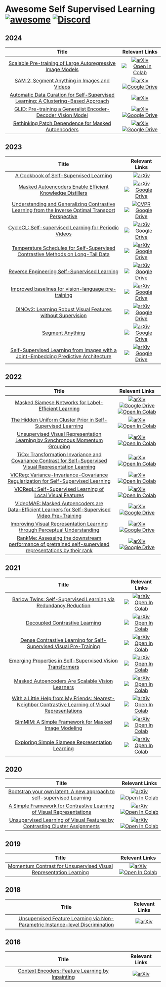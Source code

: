 # Awesome Self Supervised Learning [![awesome](https://cdn.rawgit.com/sindresorhus/awesome/d7305f38d29fed78fa85652e3a63e154dd8e8829/media/badge.svg)](https://github.com/sindresorhus/awesome) [![Discord](https://img.shields.io/discord/752876370337726585?logo=discord&logoColor=white&label=discord&color=7289da)](https://discord.gg/xvNJW94)

## 2024

| Title | Relevant Links |
|:-----:|:--------------:|
| [Scalable Pre-training of Large Autoregressive Image Models](https://arxiv.org/abs/2401.08541) | [![arXiv](https://img.shields.io/badge/arXiv-2401.08541-b31b1b.svg)](https://arxiv.org/abs/2401.08541) [![Open In Colab](https://img.shields.io/badge/Colab-PyTorch-blue?logo=googlecolab)](https://colab.research.google.com/github/lightly-ai/lightly/blob/master/examples/notebooks/pytorch/aim.ipynb) |
| [SAM 2: Segment Anything in Images and Videos](https://arxiv.org/abs/2408.00714) | [![arXiv](https://img.shields.io/badge/arXiv-2408.00714-b31b1b.svg)](https://arxiv.org/abs/2408.00714) [![Google Drive](https://img.shields.io/badge/Lightly_Reading_Group-4285F4?logo=googledrive&logoColor=white)](https://drive.google.com/file/d/1kWvZclajy7z3ize2KNCLzCfvZN2pDien/view?usp=sharing) |
| [Automatic Data Curation for Self-Supervised Learning: A Clustering-Based Approach](https://arxiv.org/abs/2405.15613) | [![arXiv](https://img.shields.io/badge/arXiv-2405.15613-b31b1b.svg)](https://arxiv.org/abs/2405.15613) |
| [GLID: Pre-training a Generalist Encoder-Decoder Vision Model](https://arxiv.org/abs/2404.07603) | [![arXiv](https://img.shields.io/badge/arXiv-2404.07603-b31b1b.svg)](https://arxiv.org/abs/2404.07603) [![Google Drive](https://img.shields.io/badge/Lightly_Reading_Group-4285F4?logo=googledrive&logoColor=white)](https://drive.google.com/file/d/1CEaZ00z-0hqGKp5cTN8fxP6tsHiHkFye/view?usp=sharing) |
| [Rethinking Patch Dependence for Masked Autoencoders](https://arxiv.org/abs/2401.14391) | [![arXiv](https://img.shields.io/badge/arXiv-2401.14391-b31b1b.svg)](https://arxiv.org/abs/2401.14391) [![Google Drive](https://img.shields.io/badge/Lightly_Reading_Group-4285F4?logo=googledrive&logoColor=white)](https://drive.google.com/file/d/1LtIPoes3y1ZOHD-UBeKgj9AYBoQ-nO5A/view?usp=sharing) |

## 2023

| Title | Relevant Links |
|:-----:|:--------------:|
| [A Cookbook of Self-Supervised Learning](https://arxiv.org/abs/2304.12210) | [![arXiv](https://img.shields.io/badge/arXiv-2304.12210-b31b1b.svg)](https://arxiv.org/abs/2304.12210) |
| [Masked Autoencoders Enable Efficient Knowledge Distillers](https://arxiv.org/abs/2208.12256) | [![arXiv](https://img.shields.io/badge/arXiv-2208.12256-b31b1b.svg)](https://arxiv.org/abs/2208.12256) [![Google Drive](https://img.shields.io/badge/Lightly_Reading_Group-4285F4?logo=googledrive&logoColor=white)](https://drive.google.com/file/d/1bzuOab5fvKK7jpxv5bMoGk1gW446SCUL/view?usp=sharing) |
| [Understanding and Generalizing Contrastive Learning from the Inverse Optimal Transport Perspective](https://openreview.net/forum?id=DBlWCsOy94) | [![CVPR](https://img.shields.io/badge/CVPR-ICML_2023-b31b1b.svg)](https://openreview.net/forum?id=DBlWCsOy94) [![Google Drive](https://img.shields.io/badge/Lightly_Reading_Group-4285F4?logo=googledrive&logoColor=white)](https://drive.google.com/file/d/1hBEy-yh_KtkqY3rjeato-Cuo6ITzhowr/view?usp=sharing) |
| [CycleCL: Self-supervised Learning for Periodic Videos](https://arxiv.org/abs/2311.03402) | [![arXiv](https://img.shields.io/badge/arXiv-2311.03402-b31b1b.svg)](https://arxiv.org/abs/2311.03402) [![Google Drive](https://img.shields.io/badge/Lightly_Reading_Group-4285F4?logo=googledrive&logoColor=white)](https://drive.google.com/file/d/1BDC891HX_JxF84UK_x8RKgHZockJqQFU/view?usp=sharing) |
| [Temperature Schedules for Self-Supervised Contrastive Methods on Long-Tail Data](https://arxiv.org/abs/2303.13664) | [![arXiv](https://img.shields.io/badge/arXiv-2303.13664-b31b1b.svg)](https://arxiv.org/abs/2303.13664) [![Google Drive](https://img.shields.io/badge/Lightly_Reading_Group-4285F4?logo=googledrive&logoColor=white)](https://drive.google.com/file/d/1RabJuwtOevH9hg9wuFTN4z8y4gjQxCT_/view?usp=sharing)  |
| [Reverse Engineering Self-Supervised Learning](https://arxiv.org/abs/2305.15614) | [![arXiv](https://img.shields.io/badge/arXiv-2305.15614-b31b1b.svg)](https://arxiv.org/abs/2305.15614) [![Google Drive](https://img.shields.io/badge/Lightly_Reading_Group-4285F4?logo=googledrive&logoColor=white)](https://drive.google.com/file/d/1KsqV9_HE0y0EwlNivUdZPKqqCkdM-4HB/view?usp=sharing) |
| [Improved baselines for vision-language pre-training](https://arxiv.org/abs/2305.08675) | [![arXiv](https://img.shields.io/badge/arXiv-2305.08675-b31b1b.svg)](https://arxiv.org/abs/2305.08675) [![Google Drive](https://img.shields.io/badge/Lightly_Reading_Group-4285F4?logo=googledrive&logoColor=white)](https://drive.google.com/file/d/1CNLvxt1jri7chCGy2ZqXBzDwPko0s6QP/view?usp=sharing) |
| [DINOv2: Learning Robust Visual Features without Supervision](https://arxiv.org/abs/2304.07193) | [![arXiv](https://img.shields.io/badge/arXiv-2304.07193-b31b1b.svg)](https://arxiv.org/abs/2304.07193) [![Google Drive](https://img.shields.io/badge/Lightly_Reading_Group-4285F4?logo=googledrive&logoColor=white)](https://drive.google.com/file/d/11szszgtsYESO3QF8jkFsLFTVtN797uH2/view?usp=sharing) |
| [Segment Anything](https://arxiv.org/abs/2304.02643) | [![arXiv](https://img.shields.io/badge/arXiv-2304.02643-b31b1b.svg)](https://arxiv.org/abs/2304.02643) [![Google Drive](https://img.shields.io/badge/Lightly_Reading_Group-4285F4?logo=googledrive&logoColor=white)](https://drive.google.com/file/d/18yPuL8J6boi5pB1NRO6VAUbYEwmI3tFo/view?usp=sharing) |
| [Self-Supervised Learning from Images with a Joint-Embedding Predictive Architecture](https://arxiv.org/abs/2301.08243) | [![arXiv](https://img.shields.io/badge/arXiv-2301.08243-b31b1b.svg)](https://arxiv.org/abs/2301.08243) [![Google Drive](https://img.shields.io/badge/Lightly_Reading_Group-4285F4?logo=googledrive&logoColor=white)](https://drive.google.com/file/d/1l5nHxqqbv7o3ESw3DLBqgJyXILJ0FgH6/view?usp=sharing) |

## 2022

| Title | Relevant Links |
|:-----:|:--------------:|
| [Masked Siamese Networks for Label-Efficient Learning](https://arxiv.org/abs/2204.07141) | [![arXiv](https://img.shields.io/badge/arXiv-2204.07141-b31b1b.svg)](https://arxiv.org/abs/2204.07141) [![Google Drive](https://img.shields.io/badge/Lightly_Reading_Group-4285F4?logo=googledrive&logoColor=white)](https://drive.google.com/file/d/15WGpYpxy4_1a927RWrmlkeJohZDznN8e/view?usp=sharing) [![Open In Colab](https://img.shields.io/badge/Colab-PyTorch-blue?logo=googlecolab)](https://colab.research.google.com/github/lightly-ai/lightly/blob/master/examples/notebooks/pytorch/msn.ipynb) |
| [The Hidden Uniform Cluster Prior in Self-Supervised Learning](https://arxiv.org/abs/2210.07277) | [![arXiv](https://img.shields.io/badge/arXiv-2210.07277-b31b1b.svg)](https://arxiv.org/abs/2210.07277) [![Open In Colab](https://img.shields.io/badge/Colab-PyTorch-blue?logo=googlecolab)](https://colab.research.google.com/github/lightly-ai/lightly/blob/master/examples/notebooks/pytorch/pmsn.ipynb) |
| [Unsupervised Visual Representation Learning by Synchronous Momentum Grouping](https://arxiv.org/abs/2207.06167) | [![arXiv](https://img.shields.io/badge/arXiv-2207.06167-b31b1b.svg)](https://arxiv.org/abs/2207.06167) [![Open In Colab](https://img.shields.io/badge/Colab-PyTorch-blue?logo=googlecolab)](https://colab.research.google.com/github/lightly-ai/lightly/blob/master/examples/notebooks/pytorch/smog.ipynb) |
| [TiCo: Transformation Invariance and Covariance Contrast for Self-Supervised Visual Representation Learning](https://arxiv.org/abs/2206.10698) | [![arXiv](https://img.shields.io/badge/arXiv-2206.10698-b31b1b.svg)](https://arxiv.org/abs/2206.10698) [![Open In Colab](https://img.shields.io/badge/Colab-PyTorch-blue?logo=googlecolab)](https://colab.research.google.com/github/lightly-ai/lightly/blob/master/examples/notebooks/pytorch/tico.ipynb) |
| [VICReg: Variance-Invariance-Covariance Regularization for Self-Supervised Learning](https://arxiv.org/abs/2105.04906) | [![arXiv](https://img.shields.io/badge/arXiv-2105.04906-b31b1b.svg)](https://arxiv.org/abs/2105.04906) [![Open In Colab](https://img.shields.io/badge/Colab-PyTorch-blue?logo=googlecolab)](https://colab.research.google.com/github/lightly-ai/lightly/blob/master/examples/notebooks/pytorch/vicreg.ipynb) |
| [VICRegL: Self-Supervised Learning of Local Visual Features](https://arxiv.org/abs/2210.01571) | [![arXiv](https://img.shields.io/badge/arXiv-2210.01571-b31b1b.svg)](https://arxiv.org/abs/2210.01571) [![Open In Colab](https://img.shields.io/badge/Colab-PyTorch-blue?logo=googlecolab)](https://colab.research.google.com/github/lightly-ai/lightly/blob/master/examples/notebooks/pytorch/vicregl.ipynb) |
| [VideoMAE: Masked Autoencoders are Data-Efficient Learners for Self-Supervised Video Pre-Training](https://arxiv.org/abs/2203.12602) | [![arXiv](https://img.shields.io/badge/arXiv-2203.12602-b31b1b.svg)](https://arxiv.org/abs/2203.12602) [![Google Drive](https://img.shields.io/badge/Lightly_Reading_Group-4285F4?logo=googledrive&logoColor=white)](https://drive.google.com/file/d/1F0oyiyyxCKzWS9Gv8TssHxaCMFnAoxfb/view?usp=sharing) |
| [Improving Visual Representation Learning through Perceptual Understanding](https://arxiv.org/abs/2212.14504) | [![arXiv](https://img.shields.io/badge/arXiv-2212.14504-b31b1b.svg)](https://arxiv.org/abs/2212.14504) [![Google Drive](https://img.shields.io/badge/Lightly_Reading_Group-4285F4?logo=googledrive&logoColor=white)](https://drive.google.com/file/d/1n4Y0iiM368RaPxPg6qvsfACguaolFnhf/view?usp=sharing) |
| [RankMe: Assessing the downstream performance of pretrained self-supervised representations by their rank](https://arxiv.org/abs/2210.02885) | [![arXiv](https://img.shields.io/badge/arXiv-2210.02885-b31b1b.svg)](https://arxiv.org/abs/2210.02885) [![Google Drive](https://img.shields.io/badge/Lightly_Reading_Group-4285F4?logo=googledrive&logoColor=white)](https://drive.google.com/file/d/1cEP1_G2wMM3-AMMrdntGN6Fq1E5qwPi1/view?usp=sharing) |

## 2021

| Title | Relevant Links |
|:-----:|:--------------:|
| [Barlow Twins: Self-Supervised Learning via Redundancy Reduction](https://arxiv.org/abs/2103.03230) | [![arXiv](https://img.shields.io/badge/arXiv-2103.03230-b31b1b.svg)](https://arxiv.org/abs/2103.03230) [![Open In Colab](https://img.shields.io/badge/Colab-PyTorch-blue?logo=googlecolab)](https://colab.research.google.com/github/lightly-ai/lightly/blob/master/examples/notebooks/pytorch/barlowtwins.ipynb) |
| [Decoupled Contrastive Learning](https://arxiv.org/abs/2110.06848) | [![arXiv](https://img.shields.io/badge/arXiv-2110.06848-b31b1b.svg)](https://arxiv.org/abs/2110.06848) [![Open In Colab](https://img.shields.io/badge/Colab-PyTorch-blue?logo=googlecolab)](https://colab.research.google.com/github/lightly-ai/lightly/blob/master/examples/notebooks/pytorch/dcl.ipynb) |
| [Dense Contrastive Learning for Self-Supervised Visual Pre-Training](https://arxiv.org/abs/2011.09157) | [![arXiv](https://img.shields.io/badge/arXiv-2011.09157-b31b1b.svg)](https://arxiv.org/abs/2011.09157) [![Open In Colab](https://img.shields.io/badge/Colab-PyTorch-blue?logo=googlecolab)](https://colab.research.google.com/github/lightly-ai/lightly/blob/master/examples/notebooks/pytorch/densecl.ipynb) |
| [Emerging Properties in Self-Supervised Vision Transformers](https://arxiv.org/abs/2104.14294) | [![arXiv](https://img.shields.io/badge/arXiv-2104.14294-b31b1b.svg)](https://arxiv.org/abs/2104.14294) [![Open In Colab](https://img.shields.io/badge/Colab-PyTorch-blue?logo=googlecolab)](https://colab.research.google.com/github/lightly-ai/lightly/blob/master/examples/notebooks/pytorch/dino.ipynb) |
| [Masked Autoencoders Are Scalable Vision Learners](https://arxiv.org/abs/2111.06377) | [![arXiv](https://img.shields.io/badge/arXiv-2111.06377-b31b1b.svg)](https://arxiv.org/abs/2111.06377) [![Open In Colab](https://img.shields.io/badge/Colab-PyTorch-blue?logo=googlecolab)](https://colab.research.google.com/github/lightly-ai/lightly/blob/master/examples/notebooks/pytorch/mae.ipynb) |
| [With a Little Help from My Friends: Nearest-Neighbor Contrastive Learning of Visual Representations](https://arxiv.org/abs/2104.14548) | [![arXiv](https://img.shields.io/badge/arXiv-2104.14548-b31b1b.svg)](https://arxiv.org/abs/2104.14548) [![Open In Colab](https://img.shields.io/badge/Colab-PyTorch-blue?logo=googlecolab)](https://colab.research.google.com/github/lightly-ai/lightly/blob/master/examples/notebooks/pytorch/nnclr.ipynb) |
| [SimMIM: A Simple Framework for Masked Image Modeling](https://arxiv.org/abs/2111.09886) | [![arXiv](https://img.shields.io/badge/arXiv-2111.09886-b31b1b.svg)](https://arxiv.org/abs/2111.09886) [![Open In Colab](https://img.shields.io/badge/Colab-PyTorch-blue?logo=googlecolab)](https://colab.research.google.com/github/lightly-ai/lightly/blob/master/examples/notebooks/pytorch/simmim.ipynb) |
| [Exploring Simple Siamese Representation Learning](https://arxiv.org/abs/2011.10566) | [![arXiv](https://img.shields.io/badge/arXiv-2011.10566-b31b1b.svg)](https://arxiv.org/abs/2011.10566) [![Open In Colab](https://img.shields.io/badge/Colab-PyTorch-blue?logo=googlecolab)](https://colab.research.google.com/github/lightly-ai/lightly/blob/master/examples/notebooks/pytorch/simsiam.ipynb) |

## 2020

| Title | Relevant Links |
|:-----:|:--------------:|
| [Bootstrap your own latent: A new approach to self-supervised Learning](https://arxiv.org/abs/2006.07733) | [![arXiv](https://img.shields.io/badge/arXiv-2006.07733-b31b1b.svg)](https://arxiv.org/abs/2006.07733) [![Open In Colab](https://img.shields.io/badge/Colab-PyTorch-blue?logo=googlecolab)](https://colab.research.google.com/github/lightly-ai/lightly/blob/master/examples/notebooks/pytorch/byol.ipynb) |
| [A Simple Framework for Contrastive Learning of Visual Representations](https://arxiv.org/abs/2002.05709) | [![arXiv](https://img.shields.io/badge/arXiv-2002.05709-b31b1b.svg)](https://arxiv.org/abs/2002.05709) [![Open In Colab](https://img.shields.io/badge/Colab-PyTorch-blue?logo=googlecolab)](https://colab.research.google.com/github/lightly-ai/lightly/blob/master/examples/notebooks/pytorch/simclr.ipynb) |
| [Unsupervised Learning of Visual Features by Contrasting Cluster Assignments](https://arxiv.org/abs/2006.09882) | [![arXiv](https://img.shields.io/badge/arXiv-2006.09882-b31b1b.svg)](https://arxiv.org/abs/2006.09882) [![Open In Colab](https://img.shields.io/badge/Colab-PyTorch-blue?logo=googlecolab)](https://colab.research.google.com/github/lightly-ai/lightly/blob/master/examples/notebooks/pytorch/swav.ipynb) |

## 2019

| Title | Relevant Links |
|:-----:|:--------------:|
| [Momentum Contrast for Unsupervised Visual Representation Learning](https://arxiv.org/abs/1911.05722) | [![arXiv](https://img.shields.io/badge/arXiv-1911.05722-b31b1b.svg)](https://arxiv.org/abs/1911.05722) [![Open In Colab](https://img.shields.io/badge/Colab-PyTorch-blue?logo=googlecolab)](https://colab.research.google.com/github/lightly-ai/lightly/blob/master/examples/notebooks/pytorch/moco.ipynb) |

## 2018

| Title | Relevant Links |
|:-----:|:--------------:|
| [Unsupervised Feature Learning via Non-Parametric Instance-level Discrimination](https://arxiv.org/abs/1805.01978) | [![arXiv](https://img.shields.io/badge/arXiv-1805.01978-b31b1b.svg)](https://arxiv.org/abs/1805.01978) |

## 2016

| Title | Relevant Links |
|:-----:|:--------------:|
| [Context Encoders: Feature Learning by Inpainting](https://arxiv.org/abs/1604.07379) | [![arXiv](https://img.shields.io/badge/arXiv-1604.07379-b31b1b.svg)](https://arxiv.org/abs/1604.07379) |
